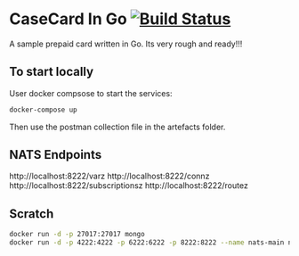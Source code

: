 # CaseCard In Go [![Build Status](https://travis-ci.org/richardcase/casecardgo.svg?branch=master)](https://travis-ci.org/richardcase/casecardgo)

A sample prepaid card written in Go. Its very rough and ready!!!

## To start locally

User docker compsose to start the services:
```bash
docker-compose up
```

Then use the postman collection file in the artefacts folder.

## NATS Endpoints
http://localhost:8222/varz
http://localhost:8222/connz
http://localhost:8222/subscriptionsz
http://localhost:8222/routez

## Scratch

```bash
docker run -d -p 27017:27017 mongo
docker run -d -p 4222:4222 -p 6222:6222 -p 8222:8222 --name nats-main nats
```
